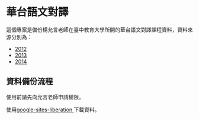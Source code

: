 # 華台語文對譯
這個專案是備份楊允言老師在臺中教育大學所開的華台語文對譯課程資料，資料來源分別為：

* [2012](https://sites.google.com/site/2012shoatai/)
* [2013](https://sites.google.com/site/2013shoatai/)
* [2014](https://sites.google.com/site/2014shoatai/)

## 資料備份流程

使用前請先向允言老師申請權限。

使用[google-sites-liberation
](https://github.com/sih4sing5hong5/google-sites-liberation)下載資料。